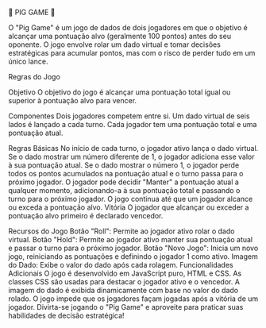 🐽 PIG GAME 🐽

O "Pig Game" é um jogo de dados de dois jogadores em que o objetivo é alcançar uma pontuação alvo (geralmente 100 pontos) antes do seu oponente. O jogo envolve rolar um dado virtual e tomar decisões estratégicas para acumular pontos, mas com o risco de perder tudo em um único lance.

Regras do Jogo

Objetivo
O objetivo do jogo é alcançar uma pontuação total igual ou superior à pontuação alvo para vencer.

Componentes
Dois jogadores competem entre si.
Um dado virtual de seis lados é lançado a cada turno.
Cada jogador tem uma pontuação total e uma pontuação atual.

Regras Básicas
No início de cada turno, o jogador ativo lança o dado virtual.
Se o dado mostrar um número diferente de 1, o jogador adiciona esse valor à sua pontuação atual.
Se o dado mostrar o número 1, o jogador perde todos os pontos acumulados na pontuação atual e o turno passa para o próximo jogador.
O jogador pode decidir "Manter" a pontuação atual a qualquer momento, adicionando-a à sua pontuação total e passando o turno para o próximo jogador.
O jogo continua até que um jogador alcance ou exceda a pontuação alvo.
Vitória
O jogador que alcançar ou exceder a pontuação alvo primeiro é declarado vencedor.

Recursos do Jogo
Botão "Roll": Permite ao jogador ativo rolar o dado virtual.
Botão "Hold": Permite ao jogador ativo manter sua pontuação atual e passar o turno para o próximo jogador.
Botão "Novo Jogo": Inicia um novo jogo, reiniciando as pontuações e definindo o jogador 1 como ativo.
Imagem do Dado: Exibe o valor do dado após cada rolagem.
Funcionalidades Adicionais
O jogo é desenvolvido em JavaScript puro, HTML e CSS.
As classes CSS são usadas para destacar o jogador ativo e o vencedor.
A imagem do dado é exibida dinamicamente com base no valor do dado rolado.
O jogo impede que os jogadores façam jogadas após a vitória de um jogador.
Divirta-se jogando o "Pig Game" e aproveite para praticar suas habilidades de decisão estratégica!
